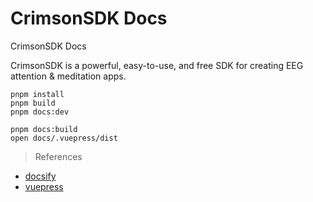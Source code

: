 # CrimsonSDK Docs

CrimsonSDK Docs

CrimsonSDK is a powerful, easy-to-use, and free SDK for creating EEG attention & meditation apps.

```shell
pnpm install
pnpm build
pnpm docs:dev

pnpm docs:build
open docs/.vuepress/dist
```

> References

- [docsify](<https://docsify.js.org>)
- [vuepress](<https://v2.vuepress.vuejs.org>)
